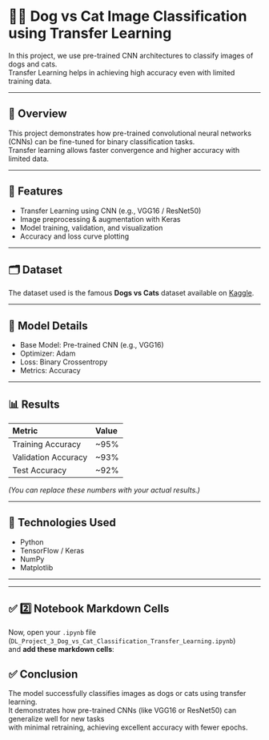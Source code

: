 # 🐶🐱 Dog vs Cat Image Classification using Transfer Learning

In this project, we use pre-trained CNN architectures to classify images of dogs and cats.  
Transfer Learning helps in achieving high accuracy even with limited training data.

---

## 🚀 Overview
This project demonstrates how pre-trained convolutional neural networks (CNNs) can be fine-tuned for binary classification tasks.  
Transfer learning allows faster convergence and higher accuracy with limited data.

---

## 🧩 Features
- Transfer Learning using CNN (e.g., VGG16 / ResNet50)
- Image preprocessing & augmentation with Keras
- Model training, validation, and visualization
- Accuracy and loss curve plotting

---

## 🗂️ Dataset
The dataset used is the famous **Dogs vs Cats** dataset available on [Kaggle](https://www.kaggle.com/c/dogs-vs-cats/data).


---

## 🧠 Model Details
- Base Model: Pre-trained CNN (e.g., VGG16)
- Optimizer: Adam
- Loss: Binary Crossentropy
- Metrics: Accuracy

---

## 📊 Results
| Metric | Value |
|:-------|:-------|
| Training Accuracy | ~95% |
| Validation Accuracy | ~93% |
| Test Accuracy | ~92% |

*(You can replace these numbers with your actual results.)*

---

## 🧰 Technologies Used
- Python
- TensorFlow / Keras
- NumPy
- Matplotlib

---


---

## ✅ 2️⃣ Notebook Markdown Cells

Now, open your `.ipynb` file (`DL_Project_3_Dog_vs_Cat_Classification_Transfer_Learning.ipynb`)  
and **add these markdown cells**:


## ✅ Conclusion
The model successfully classifies images as dogs or cats using transfer learning.  
It demonstrates how pre-trained CNNs (like VGG16 or ResNet50) can generalize well for new tasks  
with minimal retraining, achieving excellent accuracy with fewer epochs.

